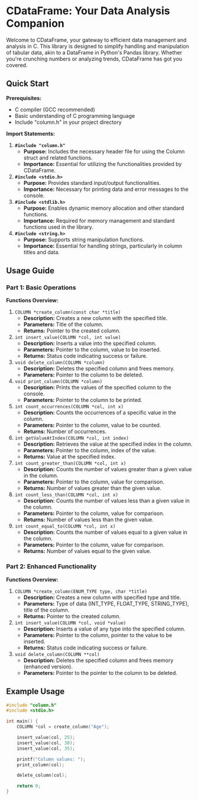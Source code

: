 # CDataFrame: Your Data Analysis Companion

Welcome to CDataFrame, your gateway to efficient data management and analysis in C. This library is designed to simplify handling and manipulation of tabular data, akin to a DataFrame in Python's Pandas library. Whether you're crunching numbers or analyzing trends, CDataFrame has got you covered.

## Quick Start

**Prerequisites:**

- C compiler (GCC recommended)
- Basic understanding of C programming language
- Include "column.h" in your project directory

**Import Statements:**

1. **`#include "column.h"`**
    - **Purpose:** Includes the necessary header file for using the Column struct and related functions.
    - **Importance:** Essential for utilizing the functionalities provided by CDataFrame.
2. **`#include <stdio.h>`**
    - **Purpose:** Provides standard input/output functionalities.
    - **Importance:** Necessary for printing data and error messages to the console.
3. **`#include <stdlib.h>`**
    - **Purpose:** Enables dynamic memory allocation and other standard functions.
    - **Importance:** Required for memory management and standard functions used in the library.
4. **`#include <string.h>`**
    - **Purpose:** Supports string manipulation functions.
    - **Importance:** Essential for handling strings, particularly in column titles and data.

## Usage Guide

### Part 1: Basic Operations

**Functions Overview:**

1. `COLUMN *create_column(const char *title)`
    - **Description:** Creates a new column with the specified title.
    - **Parameters:** Title of the column.
    - **Returns:** Pointer to the created column.
2. `int insert_value(COLUMN *col, int value)`
    - **Description:** Inserts a value into the specified column.
    - **Parameters:** Pointer to the column, value to be inserted.
    - **Returns:** Status code indicating success or failure.
3. `void delete_column(COLUMN *column)`
    - **Description:** Deletes the specified column and frees memory.
    - **Parameters:** Pointer to the column to be deleted.
4. `void print_column(COLUMN *column)`
    - **Description:** Prints the values of the specified column to the console.
    - **Parameters:** Pointer to the column to be printed.
5. `int count_occurrences(COLUMN *col, int x)`
    - **Description:** Counts the occurrences of a specific value in the column.
    - **Parameters:** Pointer to the column, value to be counted.
    - **Returns:** Number of occurrences.
6. `int getValueAtIndex(COLUMN *col, int index)`
    - **Description:** Retrieves the value at the specified index in the column.
    - **Parameters:** Pointer to the column, index of the value.
    - **Returns:** Value at the specified index.
7. `int count_greater_than(COLUMN *col, int x)`
    - **Description:** Counts the number of values greater than a given value in the column.
    - **Parameters:** Pointer to the column, value for comparison.
    - **Returns:** Number of values greater than the given value.
8. `int count_less_than(COLUMN *col, int x)`
    - **Description:** Counts the number of values less than a given value in the column.
    - **Parameters:** Pointer to the column, value for comparison.
    - **Returns:** Number of values less than the given value.
9. `int count_equal_to(COLUMN *col, int x)`
    - **Description:** Counts the number of values equal to a given value in the column.
    - **Parameters:** Pointer to the column, value for comparison.
    - **Returns:** Number of values equal to the given value.

### Part 2: Enhanced Functionality

**Functions Overview:**

1. `COLUMN *create_column(ENUM_TYPE type, char *title)`
    - **Description:** Creates a new column with specified type and title.
    - **Parameters:** Type of data (INT_TYPE, FLOAT_TYPE, STRING_TYPE), title of the column.
    - **Returns:** Pointer to the created column.
2. `int insert_value(COLUMN *col, void *value)`
    - **Description:** Inserts a value of any type into the specified column.
    - **Parameters:** Pointer to the column, pointer to the value to be inserted.
    - **Returns:** Status code indicating success or failure.
3. `void delete_column(COLUMN **col)`
    - **Description:** Deletes the specified column and frees memory (enhanced version).
    - **Parameters:** Pointer to the pointer to the column to be deleted.

## Example Usage

```c
#include "column.h"
#include <stdio.h>

int main() {
    COLUMN *col = create_column("Age");

    insert_value(col, 25);
    insert_value(col, 30);
    insert_value(col, 35);

    printf("Column values: ");
    print_column(col);

    delete_column(col);

    return 0;
}

```
